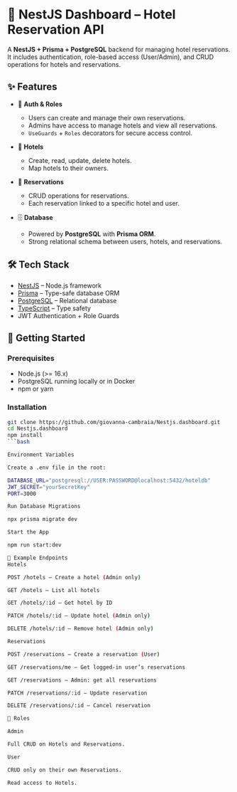 # 🏨 NestJS Dashboard – Hotel Reservation API

A **NestJS + Prisma + PostgreSQL** backend for managing hotel reservations.
It includes authentication, role-based access (User/Admin), and CRUD operations for hotels and reservations.

## ✨ Features

- 🔐 **Auth & Roles**
  - Users can create and manage their own reservations.
  - Admins have access to manage hotels and view all reservations.
  - `UseGuards` + `Roles` decorators for secure access control.

- 🏨 **Hotels**
  - Create, read, update, delete hotels.
  - Map hotels to their owners.

- 📅 **Reservations**
  - CRUD operations for reservations.
  - Each reservation linked to a specific hotel and user.

- 🗄 **Database**
  - Powered by **PostgreSQL** with **Prisma ORM**.
  - Strong relational schema between users, hotels, and reservations.

## 🛠 Tech Stack

- [NestJS](https://nestjs.com/) – Node.js framework
- [Prisma](https://www.prisma.io/) – Type-safe database ORM
- [PostgreSQL](https://www.postgresql.org/) – Relational database
- [TypeScript](https://www.typescriptlang.org/) – Type safety
- JWT Authentication + Role Guards

## 🚀 Getting Started

### Prerequisites

- Node.js (>= 16.x)
- PostgreSQL running locally or in Docker
- npm or yarn

### Installation

```bash
git clone https://github.com/giovanna-cambraia/Nestjs.dashboard.git
cd Nestjs.dashboard
npm install
```bash

Environment Variables

Create a .env file in the root:

DATABASE_URL="postgresql://USER:PASSWORD@localhost:5432/hoteldb"
JWT_SECRET="yourSecretKey"
PORT=3000

Run Database Migrations

npx prisma migrate dev

Start the App

npm run start:dev

📑 Example Endpoints
Hotels

POST /hotels – Create a hotel (Admin only)

GET /hotels – List all hotels

GET /hotels/:id – Get hotel by ID

PATCH /hotels/:id – Update hotel (Admin only)

DELETE /hotels/:id – Remove hotel (Admin only)

Reservations

POST /reservations – Create a reservation (User)

GET /reservations/me – Get logged-in user’s reservations

GET /reservations – Admin: get all reservations

PATCH /reservations/:id – Update reservation

DELETE /reservations/:id – Cancel reservation

👥 Roles

Admin

Full CRUD on Hotels and Reservations.

User

CRUD only on their own Reservations.

Read access to Hotels.
